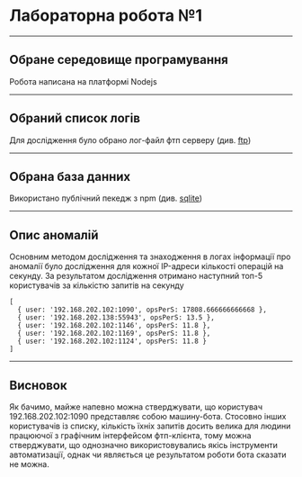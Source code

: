 # Лабораторна робота №1

----
## Обране середовище програмування 
Робота написана на платформі Nodejs

----
## Обраний список логів
Для дослідження було обрано лог-файл фтп серверу
(див. [ftp](https://www.secrepo.com/Datasets%20Description/Network/ftp.html))


----
## Обрана база данних
Використано публічний пекедж з npm
(див. [sqlite](https://www.npmjs.com/package/sqlite))

----
## Опис аномалій
Основним методом дослідження та знаходження в логах інформації про аномалії було дослідження для кожної IP-адреси кількості операцій на секунду. За результатом дослідження отримано наступний топ-5 користувачів за кількістю запитів на секунду

    [ 
      { user: '192.168.202.102:1090', opsPerS: 17808.666666666668 },
      { user: '192.168.202.138:55943', opsPerS: 13.5 },
      { user: '192.168.202.102:1146', opsPerS: 11.8 },
      { user: '192.168.202.102:1169', opsPerS: 11.8 },
      { user: '192.168.202.102:1124', opsPerS: 11.8 } 
    ]


----
## Висновок
Як бачимо, майже напевно можна стверджувати, що користувач 192.168.202.102:1090 представляє собою машину-бота. Стосовно інших користувачів із списку, кількість їхніх запитів досить велика для людини працюючої з графічним інтерфейсом фтп-клієнта, тому можна стверджувати, що однозначно використовувались якісь інструменти автоматизації, однак чи являється це результатом роботи бота сказати не можна.
